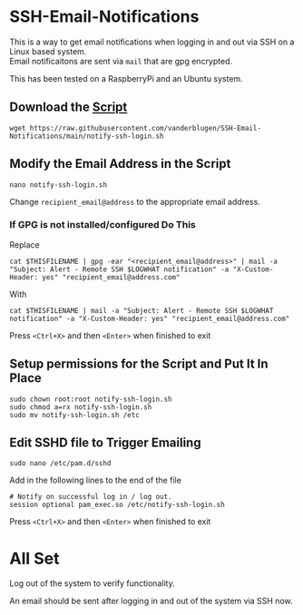 # SSH-Email-Notifications
This is a way to get email notifications when logging in and out via SSH on a Linux based system.  
Email notificaitons are sent via ```mail``` that are gpg encrypted.

This has been tested on a RaspberryPi and an Ubuntu system.

## Download the [Script](https://github.com/vanderblugen/SSH-Email-Notifications/blob/main/notify-ssh-login.sh)
```shell
wget https://raw.githubusercontent.com/vanderblugen/SSH-Email-Notifications/main/notify-ssh-login.sh
```

## Modify the Email Address in the Script
```shell
nano notify-ssh-login.sh
```

Change `recipient_email@address` to the appropriate email address.

### If GPG is not installed/configured Do This

Replace

```shell
cat $THISFILENAME | gpg -ear "<recipient_email@address>" | mail -a "Subject: Alert - Remote SSH $LOGWHAT notification" -a "X-Custom-Header: yes" "recipient_email@address.com"
```

With

```shell
cat $THISFILENAME | mail -a "Subject: Alert - Remote SSH $LOGWHAT notification" -a "X-Custom-Header: yes" "recipient_email@address.com"
```

Press `<Ctrl+X>` and then `<Enter>` when finished to exit

## Setup permissions for the Script and Put It In Place

```shell
sudo chown root:root notify-ssh-login.sh
sudo chmod a=rx notify-ssh-login.sh
sudo mv notify-ssh-login.sh /etc
```

## Edit SSHD file to Trigger Emailing

```shell 
sudo nano /etc/pam.d/sshd
```

Add in the following lines to the end of the file

```shell
# Notify on successful log in / log out.
session optional pam_exec.so /etc/notify-ssh-login.sh
```

Press `<Ctrl+X>` and then `<Enter>` when finished to exit

# All Set
Log out of the system to verify functionality.  

An email should be sent after logging in and out of the system via SSH now.
